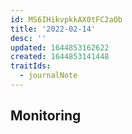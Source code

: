 ```yaml
---
id: MS6IHikvpkkAX0tFC2aOb
title: '2022-02-14'
desc: ''
updated: 1644853162622
created: 1644853141448
traitIds:
  - journalNote
---
```

## Monitoring
